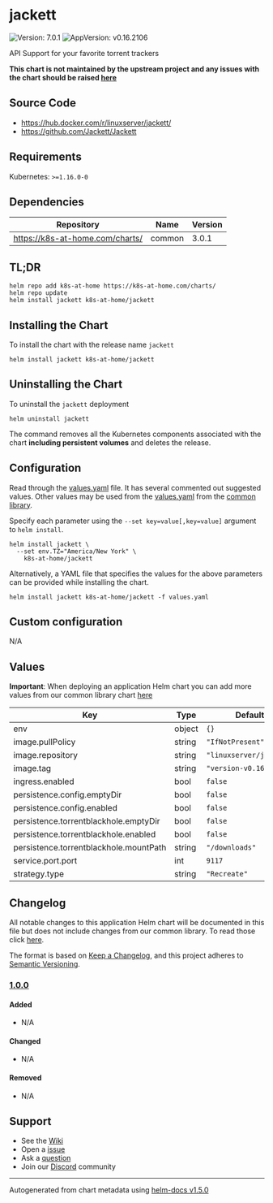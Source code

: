 # jackett

![Version: 7.0.1](https://img.shields.io/badge/Version-7.0.1-informational?style=flat-square) ![AppVersion: v0.16.2106](https://img.shields.io/badge/AppVersion-v0.16.2106-informational?style=flat-square)

API Support for your favorite torrent trackers

**This chart is not maintained by the upstream project and any issues with the chart should be raised [here](https://github.com/k8s-at-home/charts/issues/new/choose)**

## Source Code

* <https://hub.docker.com/r/linuxserver/jackett/>
* <https://github.com/Jackett/Jackett>

## Requirements

Kubernetes: `>=1.16.0-0`

## Dependencies

| Repository | Name | Version |
|------------|------|---------|
| https://k8s-at-home.com/charts/ | common | 3.0.1 |

## TL;DR

```console
helm repo add k8s-at-home https://k8s-at-home.com/charts/
helm repo update
helm install jackett k8s-at-home/jackett
```

## Installing the Chart

To install the chart with the release name `jackett`

```console
helm install jackett k8s-at-home/jackett
```

## Uninstalling the Chart

To uninstall the `jackett` deployment

```console
helm uninstall jackett
```

The command removes all the Kubernetes components associated with the chart **including persistent volumes** and deletes the release.

## Configuration

Read through the [values.yaml](./values.yaml) file. It has several commented out suggested values.
Other values may be used from the [values.yaml](../common/values.yaml) from the [common library](../common).

Specify each parameter using the `--set key=value[,key=value]` argument to `helm install`.

```console
helm install jackett \
  --set env.TZ="America/New York" \
    k8s-at-home/jackett
```

Alternatively, a YAML file that specifies the values for the above parameters can be provided while installing the chart.

```console
helm install jackett k8s-at-home/jackett -f values.yaml
```

## Custom configuration

N/A

## Values

**Important**: When deploying an application Helm chart you can add more values from our common library chart [here](https://github.com/k8s-at-home/charts/tree/master/charts/common/)

| Key | Type | Default | Description |
|-----|------|---------|-------------|
| env | object | `{}` |  |
| image.pullPolicy | string | `"IfNotPresent"` |  |
| image.repository | string | `"linuxserver/jackett"` |  |
| image.tag | string | `"version-v0.16.2106"` |  |
| ingress.enabled | bool | `false` |  |
| persistence.config.emptyDir | bool | `false` |  |
| persistence.config.enabled | bool | `false` |  |
| persistence.torrentblackhole.emptyDir | bool | `false` |  |
| persistence.torrentblackhole.enabled | bool | `false` |  |
| persistence.torrentblackhole.mountPath | string | `"/downloads"` |  |
| service.port.port | int | `9117` |  |
| strategy.type | string | `"Recreate"` |  |

## Changelog

All notable changes to this application Helm chart will be documented in this file but does not include changes from our common library. To read those click [here](https://github.com/k8s-at-home/charts/tree/master/charts/common/README.md#Changelog).

The format is based on [Keep a Changelog](https://keepachangelog.com/en/1.0.0/), and this project adheres to [Semantic Versioning](https://semver.org/spec/v2.0.0.html).

### [1.0.0]

#### Added

- N/A

#### Changed

- N/A

#### Removed

- N/A

[1.0.0]: #1.0.0

## Support

- See the [Wiki](https://github.com/k8s-at-home/charts/wiki)
- Open a [issue](https://github.com/k8s-at-home/charts/issues/new/choose)
- Ask a [question](https://github.com/k8s-at-home/charts/discussions)
- Join our [Discord](https://discord.gg/sTMX7Vh) community

----------------------------------------------
Autogenerated from chart metadata using [helm-docs v1.5.0](https://github.com/norwoodj/helm-docs/releases/v1.5.0)